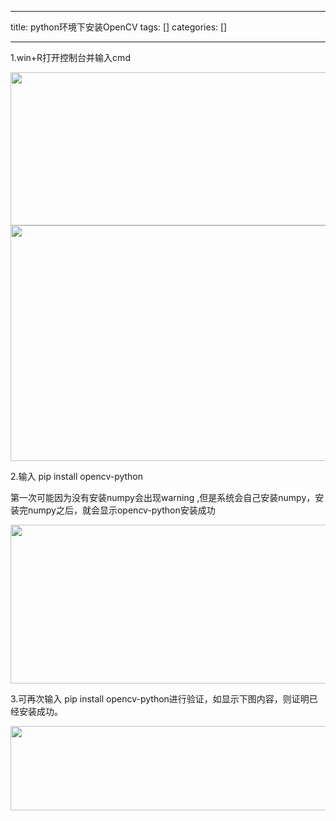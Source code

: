 
--- 
title:  python环境下安装OpenCV 
tags: []
categories: [] 

---
1.win+R打开控制台并输入cmd

<img alt="" height="245" src="https://img-blog.csdnimg.cn/7eeee4bbce16449abb2392c0129ac953.png" width="511">

<img alt="" height="377" src="https://img-blog.csdnimg.cn/971f7688cd8a4d90aae7512c41f7e5d4.png" width="746">

2.输入 pip install opencv-python

第一次可能因为没有安装numpy会出现warning ,但是系统会自己安装numpy，安装完numpy之后，就会显示opencv-python安装成功

<img alt="" height="254" src="https://img-blog.csdnimg.cn/929c221d09c14e37b006401015534bc2.png" width="1200">

3.可再次输入 pip install opencv-python进行验证，如显示下图内容，则证明已经安装成功。

<img alt="" height="135" src="https://img-blog.csdnimg.cn/fb16a22555144c71ad2591ddcf80b81d.png" width="982">




